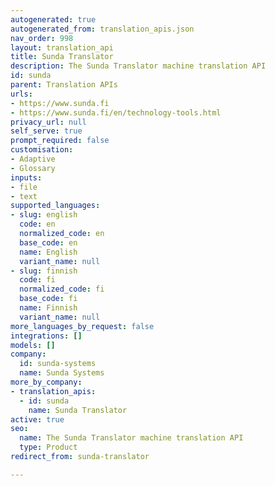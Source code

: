 ```yaml
---
autogenerated: true
autogenerated_from: translation_apis.json
nav_order: 998
layout: translation_api
title: Sunda Translator
description: The Sunda Translator machine translation API
id: sunda
parent: Translation APIs
urls:
- https://www.sunda.fi
- https://www.sunda.fi/en/technology-tools.html
privacy_url: null
self_serve: true
prompt_required: false
customisation:
- Adaptive
- Glossary
inputs:
- file
- text
supported_languages:
- slug: english
  code: en
  normalized_code: en
  base_code: en
  name: English
  variant_name: null
- slug: finnish
  code: fi
  normalized_code: fi
  base_code: fi
  name: Finnish
  variant_name: null
more_languages_by_request: false
integrations: []
models: []
company:
  id: sunda-systems
  name: Sunda Systems
more_by_company:
- translation_apis:
  - id: sunda
    name: Sunda Translator
active: true
seo:
  name: The Sunda Translator machine translation API
  type: Product
redirect_from: sunda-translator

---
```


